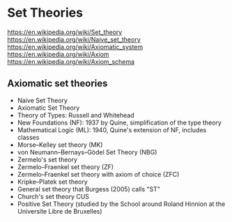 # Set Theories

https://en.wikipedia.org/wiki/Set_theory
https://en.wikipedia.org/wiki/Naive_set_theory
https://en.wikipedia.org/wiki/Axiomatic_system
https://en.wikipedia.org/wiki/Axiom
https://en.wikipedia.org/wiki/Axiom_schema


## Axiomatic set theories
- Naive Set Theory
- Axiomatic Set Theory
- Theory of Types: Russell and Whitehead
- New Foundations (NF): 1937 by Quine, simplification of the type theory
- Mathematical Logic (ML): 1940, Quine's extension of NF, includes classes
- Morse–Kelley set theory (MK)
- von Neumann–Bernays–Gödel Set Theory (NBG)
- Zermelo's set theory
- Zermelo–Fraenkel set theory (ZF)
- Zermelo–Fraenkel set theory with axiom of choice (ZFC)
- Kripke–Platek set theory
- General set theory that Burgess (2005) calls "ST"
- Church's set theory CUS
- Positive Set Theory (studied by the School around Roland Hinnion at the Universite Libre de Bruxelles)
